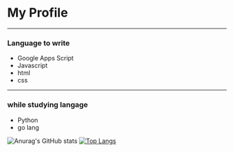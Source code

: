 <h1>My Profile</h1>
<hr>
<h3>Language to write</h3>
<ul>
  <li>Google Apps Script</li>
  <li>Javascript</li>
  <li>html</li>
  <li>css</li>
</ul>

<hr>
<h3>while studying langage</h3>
<ul>
  <li>Python</li>
  <li>go lang</li>
</ul>

![Anurag's GitHub stats](https://github-readme-stats.vercel.app/api?username=Ryo-1103&show_icons=true&theme=tokyonight)
[![Top Langs](https://github-readme-stats.vercel.app/api/top-langs/?username=Ryo-1103)](https://github.com/anuraghazra/github-readme-stats)

<!--
**Ryo-1103/Ryo-1103** is a ✨ _special_ ✨ repository because its `README.md` (this file) appears on your GitHub profile.

Here are some ideas to get you started:

- 🔭 I’m currently working on ...
- 🌱 I’m currently learning ...
- 👯 I’m looking to collaborate on ...
- 🤔 I’m looking for help with ...
- 💬 Ask me about ...
- 📫 How to reach me: ...
- 😄 Pronouns: ...
- ⚡ Fun fact: ...
-->

